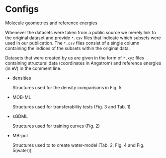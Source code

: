 # Configs

Molecule geometries and reference energies

Whenever the datasets were taken from a public source we merely link to the original dataset and provide `*.csv` files that indicate which subsets were used in our publication. The `*.csv` files consist of a single column containing the indices of the subsets within the original data.

Datasets that were created by us are given in the form of `*.xyz` files containing structural data (coordinates in Angstrom) and reference energies (in eV) in the comment line.  
 
- densities
  
	Structures used for the density comparisons in Fig. 5

- MOB-ML
	
	Structures used for transferability tests (Fig. 3 and Tab. 1)

- sGDML

	Structures used for training curves (Fig. 2)

- MB-pol
	
	Structures used to to create water-model (Tab. 2, Fig. 4 and Fig. 5(water))
